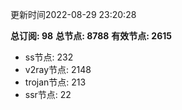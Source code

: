 更新时间2022-08-29 23:20:28

**总订阅: 98**
**总节点: 8788**
**有效节点: 2615**
- ss节点: 232
- v2ray节点: 2148
- trojan节点: 213
- ssr节点: 22
